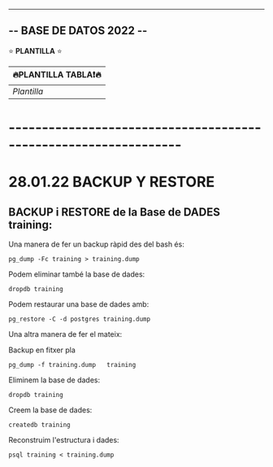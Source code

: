 ------------------------
-- BASE DE DATOS 2022 --
------------------------

<!---
# Plantilla H1
## Plantilla H2
### Plantilla H3
-->
<!--- <img src="https://phoneky.co.uk/thumbs/screensavers/down/original/linux_3rj131p8.gif" />
-->

⭐️ **PLANTILLA** ⭐️

| 🔥PLANTILLA TABLA❗🔥 | 
| ------------- |
| *Plantilla* |

# ----------------------------------------------------------------

# 28.01.22 BACKUP Y RESTORE


## BACKUP i RESTORE de la Base de DADES training:

Una manera de fer un backup ràpid des del bash és:

```
pg_dump -Fc training > training.dump
```
Podem eliminar també la base de dades:

```
dropdb training
```
Podem restaurar una base de dades amb:
```
pg_restore -C -d postgres training.dump
```

Una altra manera de fer el mateix:

Backup en fitxer pla
```
pg_dump -f training.dump   training
```

Eliminem la base de dades:

```
dropdb training
```

Creem la base de dades:
```
createdb training
```
Reconstruim l'estructura i dades:
```
psql training < training.dump
```
 




